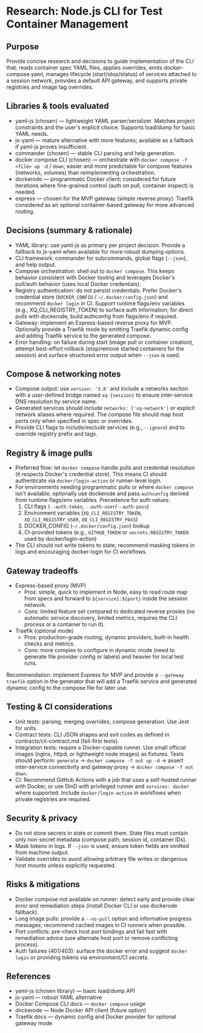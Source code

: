 # Research: Node.js CLI for Test Container Management

## Purpose
Provide concise research and decisions to guide implementation of the CLI that: reads container spec YAML files, applies overrides, emits docker-compose.yaml, manages lifecycle (start/stop/status) of services attached to a session network, provides a default API gateway, and supports private registries and image tag overrides.

## Libraries & tools evaluated
- yaml-js (chosen) — lightweight YAML parser/serializer. Matches project constraints and the user's explicit choice. Supports load/dump for basic YAML needs.
- js-yaml — mature alternative with more features; available as a fallback if yaml-js proves insufficient.
- commander (chosen) — stable CLI parsing and help generation.
- docker compose CLI (chosen) — orchestrate with `docker compose -f <file> up -d` / `down`; easier and more predictable for compose features (networks, volumes) than reimplementing orchestration.
- dockerode — programmatic Docker client; considered for future iterations where fine-grained control (auth on pull, container inspect) is needed.
- express — chosen for the MVP gateway (simple reverse proxy). Traefik considered as an optional container-based gateway for more advanced routing.

## Decisions (summary & rationale)
- YAML library: use yaml-js as primary per project decision. Provide a fallback to js-yaml when available for more robust dumping options.
- CLI framework: commander for subcommands, global flags (`--json`), and help output.
- Compose orchestration: shell out to `docker compose`. This keeps behavior consistent with Docker tooling and leverages Docker's pull/auth behavior (uses local Docker credentials).
- Registry authentication: do not persist credentials. Prefer Docker's credential store (`DOCKER_CONFIG` / `~/.docker/config.json`) and recommend `docker login` in CI. Support runtime flags/env variables (e.g., XQ_CLI_REGISTRY_TOKEN) to surface auth information; for direct pulls with dockerode, build authconfig from flags/env if required.
- Gateway: implement an Express-based reverse proxy for MVP. Optionally provide a Traefik mode by emitting Traefik dynamic config and adding Traefik service to the generated compose.
- Error handling: on failure during start (image pull or container creation), attempt best-effort rollback (stop/remove started containers for the session) and surface structured error output when `--json` is used.

## Compose & networking notes
- Compose output: use `version: '3.8'` and include a networks section with a user-defined bridge named `xq-{session}` to ensure inter-service DNS resolution by service name.
- Generated services should include `networks: ['xq-network']` or explicit network aliases where required. The compose file should map host ports only when specified in spec or overrides.
- Provide CLI flags to include/exclude services (e.g., `--ignore`) and to override registry prefix and tags.

## Registry & image pulls
- Preferred flow: let `docker compose` handle pulls and credential resolution (it respects Docker's credential store). This means CI should authenticate via `docker/login-action` or runner-level login.
- For environments needing programmatic pulls or where `docker compose` isn't available, optionally use dockerode and pass `authconfig` derived from runtime flags/env variables. Precedence for auth values:
  1. CLI flags (`--auth-token`, `--auth-user`/`--auth-pass`)
  2. Environment variables (`XQ_CLI_REGISTRY_TOKEN`, `XQ_CLI_REGISTRY_USER`, `XQ_CLI_REGISTRY_PASS`)
  3. DOCKER_CONFIG (`~/.docker/config.json`) lookup
  4. CI-provided tokens (e.g., `GITHUB_TOKEN` or `secrets.REGISTRY_TOKEN` used by docker/login-action)
- The CLI should not write tokens to state; recommend masking tokens in logs and encouraging docker-login for CI workflows.

## Gateway tradeoffs
- Express-based proxy (MVP)
  - Pros: simple, quick to implement in Node, easy to read route map from specs and forward to `${service}:${port}` inside the session network.
  - Cons: limited feature set compared to dedicated reverse proxies (no automatic service discovery, limited metrics, requires the CLI process or a container to run it).
- Traefik (optional mode)
  - Pros: production-grade routing, dynamic providers, built-in health checks and metrics.
  - Cons: more complex to configure in dynamic mode (need to generate file provider config or labels) and heavier for local test runs.

Recommendation: implement Express for MVP and provide a `--gateway traefik` option in the generator that will add a Traefik service and generated dynamic config to the compose file for later use.

## Testing & CI considerations
- Unit tests: parsing, merging overrides, compose generation. Use Jest for units.
- Contract tests: CLI JSON shapes and exit codes as defined in contracts/cli-contract.md (fail-first tests).
- Integration tests: require a Docker-capable runner. Use small official images (nginx, httpd, or lightweight node images) as fixtures. Tests should perform: `generate` -> `docker compose -f out up -d` -> assert inter-service connectivity and gateway proxy -> `docker compose -f out down`.
- CI: Recommend GitHub Actions with a job that uses a self-hosted runner with Docker, or use DinD with privileged runner and `services: docker` where supported. Include `docker/login-action` in workflows when private registries are required.

## Security & privacy
- Do not store secrets in state or commit them. State files must contain only non-secret metadata (compose path, session id, container IDs).
- Mask tokens in logs. If `--json` is used, ensure token fields are omitted from machine output.
- Validate overrides to avoid allowing arbitrary file writes or dangerous host mounts unless explicitly requested.

## Risks & mitigations
- Docker compose not available on runner: detect early and provide clear error and remediation steps (install Docker CLI or use dockerode fallback).
- Long image pulls: provide a `--no-pull` option and informative progress messages; recommend cached images in CI runners when possible.
- Port conflicts: pre-check host port bindings and fail fast with remediation advice (use alternate host port or remove conflicting process).
- Auth failures (401/403): surface the docker error and suggest `docker login` or providing tokens via environment/CI secrets.

## References
- yaml-js (chosen library) — basic load/dump API
- js-yaml — robust YAML alternative
- Docker Compose CLI docs — `docker compose` usage
- dockerode — Node Docker API client (future option)
- Traefik docs — dynamic config and Docker provider for optional gateway mode

